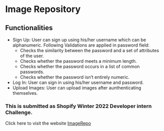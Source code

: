 # Image Repository
## Functionalities
* Sign Up: User can sign up using his/her username which can be alphanumeric. Following Validations are applied in password field:
  * Checks the similarity between the password and a set of attributes of the user.
  * Checks whether the password meets a minimum length.
  * Checks whether the password occurs in a list of common passwords.
  * Checks whether the password isn’t entirely numeric.
* Log In: User can sign in using his/her username and password.
* Upload Images: User can upload images after aunthenticating themselves.

### This is submitted as Shopify Winter 2022 Developer intern Challenge.
Click here to visit the website [ImageRepo](http://gagan352.pythonanywhere.com/)
